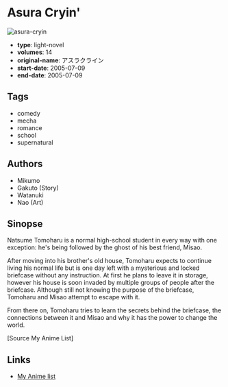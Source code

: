 # Asura Cryin'

![asura-cryin](https://cdn.myanimelist.net/images/manga/3/148515.jpg)

-   **type**: light-novel
-   **volumes**: 14
-   **original-name**: アスラクライン
-   **start-date**: 2005-07-09
-   **end-date**: 2005-07-09

## Tags

-   comedy
-   mecha
-   romance
-   school
-   supernatural

## Authors

-   Mikumo
-   Gakuto (Story)
-   Watanuki
-   Nao (Art)

## Sinopse

Natsume Tomoharu is a normal high-school student in every way with one exception: he's being followed by the ghost of his best friend, Misao.

After moving into his brother's old house, Tomoharu expects to continue living his normal life but is one day left with a mysterious and locked briefcase without any instruction. At first he plans to leave it in storage, however his house is soon invaded by multiple groups of people after the briefcase. Although still not knowing the purpose of the briefcase, Tomoharu and Misao attempt to escape with it.

From there on, Tomoharu tries to learn the secrets behind the briefcase, the connections between it and Misao and why it has the power to change the world.

[Source My Anime List]

## Links

-   [My Anime list](https://myanimelist.net/manga/13631/Asura_Cryin)
